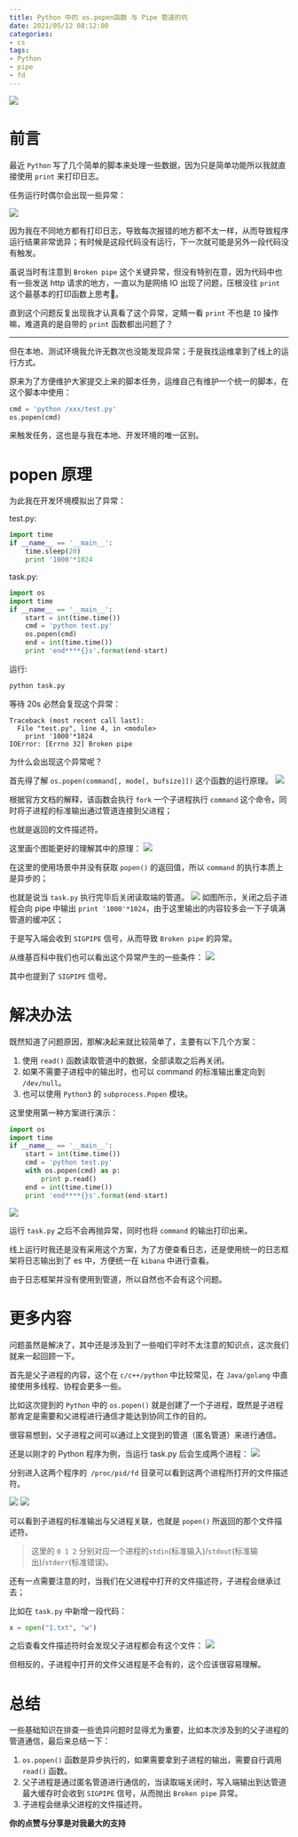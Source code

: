 ```yaml
---
title: Python 中的 os.popen函数 与 Pipe 管道的坑
date: 2021/05/12 08:12:00
categories: 
- cs
tags: 
- Python
- pipe
- fd
---
```


![](https://tva1.sinaimg.cn/large/008i3skNly1gqduiqi5evj31o00u0n84.jpg)

# 前言

最近 `Python` 写了几个简单的脚本来处理一些数据，因为只是简单功能所以我就直接使用 `print` 来打印日志。

任务运行时偶尔会出现一些异常：

![](https://tva1.sinaimg.cn/large/008i3skNly1gqexrlit2ij316406mgpd.jpg)

<!--more-->

因为我在不同地方都有打印日志，导致每次报错的地方都不太一样，从而导致程序运行结果非常诡异；有时候是这段代码没有运行，下一次就可能是另外一段代码没有触发。

虽说当时有注意到 `Broken pipe` 这个关键异常，但没有特别在意，因为代码中也有一些发送 http 请求的地方，一直以为是网络 IO 出现了问题，压根没往 `print` 这个最基本的打印函数上思考🤔。

直到这个问题反复出现我才认真看了这个异常，定睛一看 `print` 不也是 `IO` 操作嘛，难道真的是自带的  `print` 函数都出问题了？

---

但在本地、测试环境我允许无数次也没能发现异常；于是我找运维拿到了线上的运行方式。

原来为了方便维护大家提交上来的脚本任务，运维自己有维护一个统一的脚本，在这个脚本中使用：

```python
cmd = 'python /xxx/test.py'
os.popen(cmd)
```
来触发任务，这也是与我在本地、开发环境的唯一区别。


# popen 原理

为此我在开发环境模拟出了异常：

test.py:

```python
import time
if __name__ == '__main__':
    time.sleep(20)
    print '1000'*1024
```

task.py:

```python
import os
import time
if __name__ == '__main__':
    start = int(time.time())
    cmd = 'python test.py'
    os.popen(cmd)
    end = int(time.time())
    print 'end****{}s'.format(end-start)
```

运行:

```python
python task.py
```
等待 20s 必然会复现这个异常：

```pytho
Traceback (most recent call last):
  File "test.py", line 4, in <module>
    print '1000'*1024
IOError: [Errno 32] Broken pipe
```

为什么会出现这个异常呢？

首先得了解 `os.popen(command[, mode[, bufsize]])` 这个函数的运行原理。
![](https://tva1.sinaimg.cn/large/008i3skNly1gqj4cfyd33j32j605iacq.jpg)

根据官方文档的解释，该函数会执行 `fork` 一个子进程执行 `command` 这个命令，同时将子进程的标准输出通过管道连接到父进程；

也就是返回的文件描述符。

这里画个图能更好的理解其中的原理：
![](https://tva1.sinaimg.cn/large/008i3skNly1gqjc7gr4q8j314n0rsgot.jpg)

在这里的使用场景中并没有获取 `popen()` 的返回值，所以 `command` 的执行本质上是异步的；

也就是说当 `task.py` 执行完毕后关闭读取端的管道。
![](https://tva1.sinaimg.cn/large/008i3skNly1gqjcct53t6j315l0rsdjw.jpg)
如图所示，关闭之后子进程会向 pipe 中输出  `print '1000'*1024`，由于这里输出的内容较多会一下子填满管道的缓冲区；

于是写入端会收到 `SIGPIPE` 信号，从而导致 `Broken pipe` 的异常。

从维基百科中我们也可以看出这个异常产生的一些条件：
![](https://tva1.sinaimg.cn/large/008i3skNly1gqjcgq0j2tj31s605gabf.jpg)

其中也提到了 `SIGPIPE` 信号。


# 解决办法

既然知道了问题原因，那解决起来就比较简单了，主要有以下几个方案：

1. 使用 `read()` 函数读取管道中的数据，全部读取之后再关闭。
2. 如果不需要子进程中的输出时，也可以 command 的标准输出重定向到 `/dev/null`。
3. 也可以使用 `Python3` 的 `subprocess.Popen` 模块。

这里使用第一种方案进行演示：

```python
import os
import time
if __name__ == '__main__':
    start = int(time.time())
    cmd = 'python test.py'
    with os.popen(cmd) as p:
        print p.read()
    end = int(time.time())
    print 'end****{}s'.format(end-start)
```

![](https://tva1.sinaimg.cn/large/008i3skNly1gqjcx5dfnlj30go08qwii.jpg)

运行 `task.py` 之后不会再抛异常，同时也将 `command` 的输出打印出来。

线上运行时我还是没有采用这个方案，为了方便查看日志，还是使用统一的日志框架将日志输出到了 es 中，方便统一在 `kibana` 中进行查看。

由于日志框架并没有使用到管道，所以自然也不会有这个问题。

# 更多内容

问题虽然是解决了，其中还是涉及到了一些咱们平时不太注意的知识点，这次我们就来一起回顾一下。

首先是父子进程的内容，这个在 `c/c++/python` 中比较常见，在 `Java/golang` 中直接使用多线程、协程会更多一些。

比如这次提到的 `Python` 中的 `os.popen()` 就是创建了一个子进程，既然是子进程那肯定是需要和父进程进行通信才能达到协同工作的目的。

很容易想到，父子进程之间可以通过上文提到的管道（匿名管道）来进行通信。

还是以刚才的 Python 程序为例，当运行 task.py 后会生成两个进程：
![](https://tva1.sinaimg.cn/large/008i3skNly1gqjewfzw7zj314w03ujvh.jpg)

分别进入这两个程序的` /proc/pid/fd` 目录可以看到这两个进程所打开的文件描述符。

![](https://tva1.sinaimg.cn/large/008i3skNly1gqjeyky8ozj30nu07adk0.jpg)
![](https://tva1.sinaimg.cn/large/008i3skNly1gqjeywrrlxj30kw058gmw.jpg)

可以看到子进程的标准输出与父进程关联，也就是 `popen()` 所返回的那个文件描述符。

 > 这里的 `0 1 2` 分别对应一个进程的`stdin`(标准输入)/`stdout`(标准输出)/`stderr`(标准错误)。
 

还有一点需要注意的时，当我们在父进程中打开的文件描述符，子进程会继承过去；

比如在 `task.py` 中新增一段代码：

```python
x = open("1.txt", "w")
```

之后查看文件描述符时会发现父子进程都会有这个文件：
![](https://tva1.sinaimg.cn/large/008i3skNly1gqjftaylgtj30pg0lk482.jpg)

但相反的，子进程中打开的文件父进程是不会有的，这个应该很容易理解。




# 总结

一些基础知识在排查一些诡异问题时显得尤为重要，比如本次涉及到的父子进程的管道通信，最后来总结一下：

1. `os.popen()` 函数是异步执行的，如果需要拿到子进程的输出，需要自行调用 `read()` 函数。
2. 父子进程是通过匿名管道进行通信的，当读取端关闭时，写入端输出到达管道最大缓存时会收到 `SIGPIPE` 信号，从而抛出 `Broken pipe` 异常。
3. 子进程会继承父进程的文件描述符。


**你的点赞与分享是对我最大的支持**
